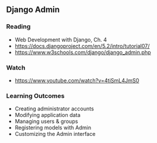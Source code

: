## Django Admin

### Reading

- Web Development with Django, Ch. 4 
- https://docs.djangoproject.com/en/5.2/intro/tutorial07/
- https://www.w3schools.com/django/django_admin.php

### Watch
- https://www.youtube.com/watch?v=4tiSmL4JmS0

### Learning Outcomes

- Creating administrator accounts
- Modifying application data
- Managing users & groups
- Registering models with Admin
- Customizing the Admin interface
